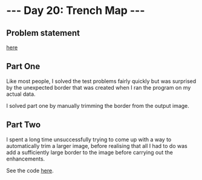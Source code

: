 # --- Day 20: Trench Map ---

## Problem statement

[here](https://adventofcode.com/2021/day/20)

## Part One

Like most people, I solved the test problems fairly quickly but was surprised by the unexpected border that was created when I ran the program on my actual data.

I solved part one by manually trimming the border from the output image.

## Part Two

I spent a long time unsuccessfully trying to come up with a way to automatically trim a larger image, before realising that all I had to do was add a sufficiently large border to the image before carrying out the enhancements.

See the code [here](solution-final.py).